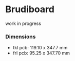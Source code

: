 # Brudiboard

work in progress

### Dimensions

 - tkl pcb: 119.10 x 347.7 mm
 - frl pcb: 95.25 x 347.70 mm